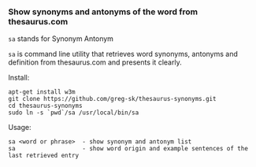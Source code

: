 ### Show synonyms and antonyms of the word from thesaurus.com

`sa` stands for Synonym Antonym

`sa` is command line utility that retrieves word synonyms, antonyms and definition from thesaurus.com and presents it clearly.


Install:

    apt-get install w3m
    git clone https://github.com/greg-sk/thesaurus-synonyms.git
    cd thesaurus-synonyms
    sudo ln -s `pwd`/sa /usr/local/bin/sa


Usage:

    sa <word or phrase>  - show synonym and antonym list
    sa                   - show word origin and example sentences of the last retrieved entry
